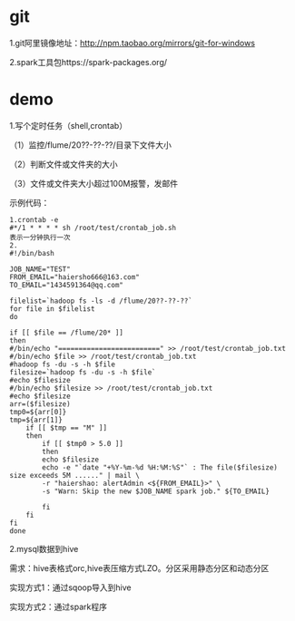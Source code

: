 # git

1.git阿里镜像地址：http://npm.taobao.org/mirrors/git-for-windows

2.spark工具包https://spark-packages.org/

# demo

1.写个定时任务（shell,crontab）

（1）监控/flume/20??-??-??/目录下文件大小

（2）判断文件或文件夹的大小

（3）文件或文件夹大小超过100M报警，发邮件 

示例代码：

```
1.crontab -e
#*/1 * * * * sh /root/test/crontab_job.sh
表示一分钟执行一次
2.
#!/bin/bash

JOB_NAME="TEST"
FROM_EMAIL="haiersho666@163.com"
TO_EMAIL="1434591364@qq.com"

filelist=`hadoop fs -ls -d /flume/20??-??-??`
for file in $filelist
do

if [[ $file == /flume/20* ]]
then
#/bin/echo "=========================" >> /root/test/crontab_job.txt
#/bin/echo $file >> /root/test/crontab_job.txt
#hadoop fs -du -s -h $file
filesize=`hadoop fs -du -s -h $file`
#echo $filesize
#/bin/echo $filesize >> /root/test/crontab_job.txt
#echo $filesize
arr=($filesize)
tmp0=${arr[0]}
tmp=${arr[1]}
    if [[ $tmp == "M" ]]
    then
        if [[ $tmp0 > 5.0 ]]
        then
        echo $filesize
        echo -e "`date "+%Y-%m-%d %H:%M:%S"` : The file($filesize) size exceeds 5M ......" | mail \
        -r "haiershao: alertAdmin <${FROM_EMAIL}>" \
        -s "Warn: Skip the new $JOB_NAME spark job." ${TO_EMAIL}

        fi
    fi
fi
done

```

2.mysql数据到hive

需求：hive表格式orc,hive表压缩方式LZO。分区采用静态分区和动态分区

实现方式1：通过sqoop导入到hive

实现方式2：通过spark程序